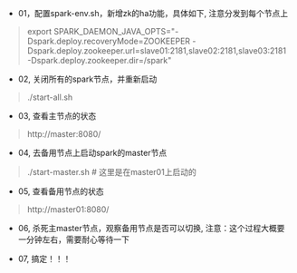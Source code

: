 * 01，配置spark-env.sh，新增zk的ha功能，具体如下, 注意分发到每个节点上
  
> export SPARK_DAEMON_JAVA_OPTS="-Dspark.deploy.recoveryMode=ZOOKEEPER -Dspark.deploy.zookeeper.url=slave01:2181,slave02:2181,slave03:2181 -Dspark.deploy.zookeeper.dir=/spark"

* 02, 关闭所有的spark节点，并重新启动
  
> ./start-all.sh

* 03, 查看主节点的状态
  
> http://master:8080/

* 04, 去备用节点上启动spark的master节点
  
> ./start-master.sh  # 这里是在master01上启动的

* 05, 查看备用节点的状态
  
> http://master01:8080/

* 06, 杀死主master节点，观察备用节点是否可以切换, 注意：这个过程大概要一分钟左右，需要耐心等待一下

* 07, 搞定！！！

